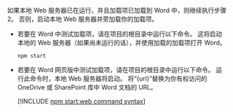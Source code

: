 如果本地 Web 服务器已在运行，并且加载项已加载到 Word 中，则继续执行步骤 2。 否则，启动本地 Web 服务器并旁加载你的加载项。

- 若要在 Word 中测试加载项，请在项目的根目录中运行以下命令。 这将启动本地的 Web 服务器（如果尚未运行的话），并使用加载的加载项打开 Word。

    ```command&nbsp;line
    npm start
    ```

- 若要在 Word 网页版中测试加载项，请在项目的根目录中运行以下命令。 运行此命令时，本地 Web 服务器将启动。 将“{url}”替换为你有权访问的 OneDrive 或 SharePoint 库中 Word 文档的 URL。

    [!INCLUDE [npm start:web command syntax](../includes/start-web-sideload-instructions.md)]

